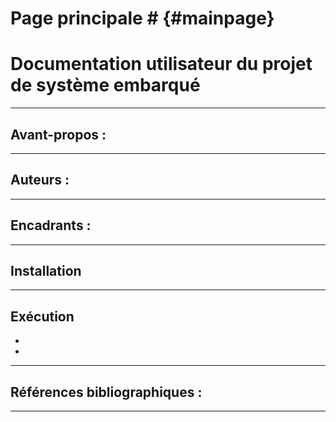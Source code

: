 # Page principale # {#mainpage}


Documentation utilisateur du projet de système embarqué
============

***

## Avant-propos :


***

## Auteurs : 

***

## Encadrants : 

***

## Installation

***

## Exécution

* 
* 

***

## Références bibliographiques : 

***
